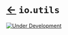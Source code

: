 # [←](../readme.md) `io`.`utils`

[![Under Development](https://img.shields.io/badge/under--development-yellow.svg)](https://github.com/Super-ZIG/io/issues)